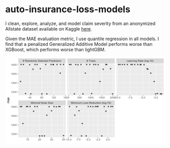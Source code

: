 # auto-insurance-loss-models
I clean, explore, analyze, and model claim severity from an anonymized Allstate dataset available on Kaggle [here](https://www.kaggle.com/c/allstate-claims-severity/overview/).

Given the MAE evaluation metric, I use quantile regression in all models. I find that a penalized Generalized Additive Model performs worse than XGBoost, which performs worse than lightGBM.

![LightGBM](https://github.com/ethangalebach/auto-insurance-loss-models/blob/images/lightGBM.png?raw=true)

